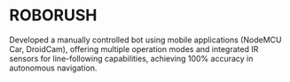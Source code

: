 # ROBORUSH
Developed a manually controlled bot using mobile applications (NodeMCU Car,
DroidCam), offering multiple operation modes and integrated IR sensors for line-following capabilities, achieving 100%
accuracy in autonomous navigation.
